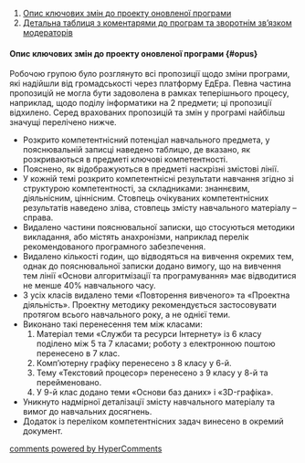 <div id="hypercomments_widget" class="js-hypercomments-widget invisible"></div>

1. [Опис ключових змін до проекту оновленої програми](#opus)
2. [Детальна таблиця з коментарями до програм та зворотнім зв’язком модераторів](#table)

#### Опис ключових змін  до проекту оновленої  програми {#opus}

<p>Робочою групою було розглянуто всі пропозиції щодо зміни програми, які надійшли від громадськості через платформу ЕдЕра. Певна частина пропозицій не могла бути задоволена в рамках теперішнього процесу, наприклад, щодо поділу інформатики на 2 предмети; ці пропозиції відхилено. Серед врахованих пропозицій та змін у програмі найбільш значущі перелічено нижче.</p>
<ul>
<li>Розкрито компетентнісний потенціал навчального предмета, у пояснювальній записці наведено таблицю, де вказано, як розкриваються в предметі ключові компетентності.</li>
<li>Пояснено, як відображуються в предметі наскрізні змістові лінії.</li>
<li>У кожній темі розкрито компетентнісні результати навчання згідно зі структурою компетентності, за складниками: знаннєвим, діяльнісним, ціннісним. Стовпець очікуваних компетентнісних результатів наведено зліва, стовпець змісту навчального матеріалу &ndash; справа.</li>
<li>Видалено частини пояснювальної записки, що стосуються методики викладання, або містять анахронізми, наприклад перелік рекомендованого програмного забезпечення.</li>
<li>Видалено кількості годин, що відводяться на вивчення окремих тем, однак до пояснювальної записки додано вимогу, що на вивчення тем лінії &laquo;Основи алгоритмізації та програмування&raquo; має відводитися не менше 40% навчального часу.</li>
<li>З усіх класів видалено теми &laquo;Повторення вивченого&raquo; та &laquo;Проектна діяльність&raquo;. Проектну методику рекомендується застосовувати протягом всього навчального року, а не однієї теми.</li>
<li>Виконано такі перенесення тем між класами:
<ol>
<li>Матеріал теми &laquo;Служби та ресурси Інтернету&raquo; із 6 класу поділено між 5 та 7 класами; роботу з електронною поштою перенесено в 7 клас.</li>
<li>Комп&rsquo;ютерну графіку перенесено з 8 класу у 6-й.</li>
<li>Тему &laquo;Текстовий процесор&raquo; перенесено з 9 класу у 8-й та перейменовано.</li>
<li>У 9-й клас додано теми &laquo;Основи баз даних&raquo; і &laquo;3D-графіка&raquo;.</li>
</ol>
</li>
<li>Уникнуто надмірної деталізації змісту навчального матеріалу та вимог до навчальних досягнень.</li>
<li>Додаток із переліком компетентнісних задач винесено в окремий документ.</li>
</ul>

<!--

#### Детальна таблиця з коментарями до програм та зворотнім зв’язком модераторів{#table}

Для того, щоб детально ознайомитися з врахованими/неврахованими коментарями дописувачів на EdEra під час першого етапу обговорення, перейдіть за посиланням. 
<br>

<center><a href="https://drive.google.com/file/d/0B2LCoyWVMpMSWTB3YVRLUmdRWHM/view?usp=sharing" target="_blank"><button type="button" class="btn btn-primary" aria-haspopup="true" aria-expanded="false">Таблиця з коментарями</button></a></center>

-->

<div class="js-hypercomments-container">
    <a href="http://hypercomments.com" class="hc-link" title="comments widget">comments powered by HyperComments</a>
</div>